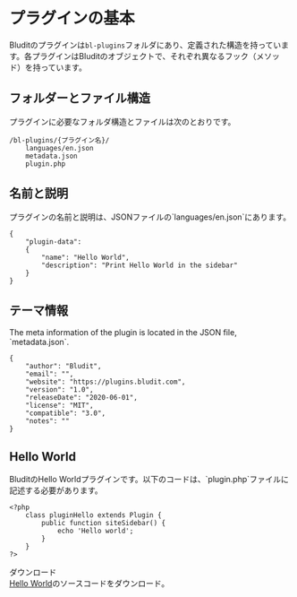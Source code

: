 # プラグインの基本
<!-- position: 1 -->

Bluditのプラグインは`bl-plugins`フォルダにあり、定義された構造を持っています。各プラグインはBluditのオブジェクトで、それぞれ異なるフック（メソッド）を持っています。

<h2 id="structure">フォルダーとファイル構造</h2>
プラグインに必要なフォルダ構造とファイルは次のとおりです。

```
/bl-plugins/{プラグイン名}/
	languages/en.json
	metadata.json
	plugin.php
```

<h2 id="name-and-description">名前と説明</h2>
プラグインの名前と説明は、JSONファイルの`languages/en.json`にあります。

```
{
	"plugin-data":
	{
		"name": "Hello World",
		"description": "Print Hello World in the sidebar"
	}
}
```

<h2 id="information">テーマ情報</h2>
The meta information of the plugin is located in the JSON file, `metadata.json`.

```
{
	"author": "Bludit",
	"email": "",
	"website": "https://plugins.bludit.com",
	"version": "1.0",
	"releaseDate": "2020-06-01",
	"license": "MIT",
	"compatible": "3.0",
	"notes": ""
}
```

<h2 id="hello-world">Hello World</h2>
BluditのHello Worldプラグインです。以下のコードは、`plugin.php`ファイルに記述する必要があります。

```
<?php
	class pluginHello extends Plugin {
		public function siteSidebar() {
			echo 'Hello world';
		}
	}
?>
```

<div class="note">
<div class="title">ダウンロード</div>
<a href="https://github.com/bludit/examples/tree/master/plugins/hello-world">Hello World</a>のソースコードをダウンロード。
</div>

